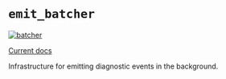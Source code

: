 # `emit_batcher`

[![batcher](https://github.com/KodrAus/emit/actions/workflows/batcher.yml/badge.svg)](https://github.com/KodrAus/emit/actions/workflows/batcher.yml)

[Current docs](https://docs.rs/emit_batcher/0.11.0-alpha.2/emit_batcher/index.html)

Infrastructure for emitting diagnostic events in the background.
